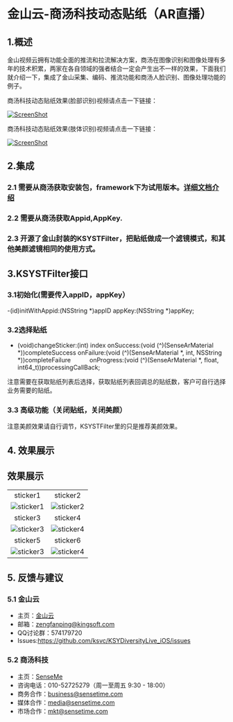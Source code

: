 # 金山云-商汤科技动态贴纸（AR直播）

## 1.概述

金山视频云拥有功能全面的推流和拉流解决方案，商汤在图像识别和图像处理有多年的技术积累，两家在各自领域的强者结合一定会产生出不一样的效果，下面我们就介绍一下，集成了金山采集、编码、推流功能和商汤人脸识别、图像处理功能的例子。

商汤科技动态贴纸效果(脸部识别)视频请点击一下链接：

[![ScreenShot](https://raw.githubusercontent.com/wiki/ksvc/KSYDiversityLive_iOS/images/st/st_bi.jpg)](http://www.bilibili.com/video/av7410986/)

商汤科技动态贴纸效果(肢体识别)视频请点击一下链接：

[![ScreenShot](https://raw.githubusercontent.com/wiki/ksvc/KSYDiversityLive_iOS/images/st/stbodyios_bilibili.jpg)](http://www.bilibili.com/video/av8063572/)


## 2.集成

### 2.1 需要从商汤获取安装包，framework下为试用版本。[详细文档介绍](https://ks3-cn-beijing.ksyun.com/ksy.vcloud.sdk/Ios/%E7%89%B9%E6%95%88%E8%B4%B4%E7%BA%B8%E8%AF%B4%E6%98%8E%E6%96%87%E6%A1%A3%20v3.2.2.pdf)
### 2.2 需要从商汤获取Appid,AppKey.
### 2.3 开源了金山封装的KSYSTFilter，把贴纸做成一个滤镜模式，和其他美颜滤镜相同的使用方式。

## 3.KSYSTFilter接口

### 3.1初始化(需要传入appID，appKey）

-(id)initWithAppid:(NSString *)appID
            appKey:(NSString *)appKey;

### 3.2选择贴纸

- (void)changeSticker:(int) index
            onSuccess:(void (^)(SenseArMaterial *))completeSuccess
            onFailure:(void (^)(SenseArMaterial *, int, NSString *))completeFailure
           onProgress:(void (^)(SenseArMaterial *, float, int64_t))processingCallBack;

注意需要在获取贴纸列表后选择，获取贴纸列表回调总的贴纸数，客户可自行选择业务需要的贴纸。 

### 3.3 高级功能（关闭贴纸，关闭美颜）

注意美颜效果请自行调节，KSYSTFilter里的只是推荐美颜效果。

## 4. 效果展示
## 效果展示
| | |
| :---: | :---:|
|sticker1| sticker2 |
|![sticker1](https://raw.githubusercontent.com/wiki/ksvc/KSYDiversityLive_iOS/images/fu/IMG_0245.PNG )| ![sticker2](https://raw.githubusercontent.com/wiki/ksvc/KSYDiversityLive_iOS/images/fu/IMG_0246.PNG )|
|sticker3| sticker4 |
|![sticker3](https://raw.githubusercontent.com/wiki/ksvc/KSYDiversityLive_iOS/images/fu/IMG_0247.PNG)| ![sticker4](https://raw.githubusercontent.com/wiki/ksvc/KSYDiversityLive_iOS/images/fu/IMG_0249.PNG)|
|sticker5| sticker6|
|![sticker3](https://raw.githubusercontent.com/wiki/ksvc/KSYDiversityLive_iOS/images/fu/IMG_0251.PNG)| ![sticker4](https://raw.githubusercontent.com/wiki/ksvc/KSYDiversityLive_iOS/images/fu/IMG_0252.PNG)|



## 5. 反馈与建议
### 5.1 金山云
* 主页：[金山云](http://www.ksyun.com/)
* 邮箱：<zengfanping@kingsoft.com>
* QQ讨论群：574179720
* Issues:https://github.com/ksvc/KSYDiversityLive_iOS/issues

### 5.2 商汤科技
* 主页：[SenseMe](http://www.sensetime.com/aboutUs/)
* 咨询电话：010-52725279（周一至周五 9:30 - 18:00）
* 商务合作：business@sensetime.com
* 媒体合作：media@sensetime.com
* 市场合作：mkt@sensetime.com


